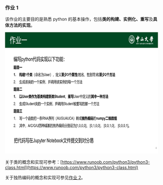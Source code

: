 ### 作业 1

该作业的主要目的是熟悉 python 的基本操作，包括**类的构建、实例化、重写**及**具体方法的实现**。

<img src="..\_static\images\q1.png" height="400px" />

关于类的概念和实现可参考：[https://www.runoob.com/python3/python3-class.html](https://www.runoob.com/python3/python3-class.html)

关于独热编码的概念和实现可参见[作业 2](task2.md)。

